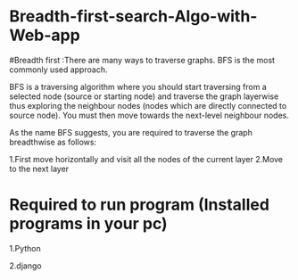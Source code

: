 # Breadth-first-search-Algo-with-Web-app
 #Breadth first :There are many ways to traverse graphs. BFS is the most commonly used approach.

BFS is a traversing algorithm where you should start traversing from a selected node (source or starting node) and traverse the graph layerwise thus exploring the neighbour nodes (nodes which are directly connected to source node). You must then move towards the next-level neighbour nodes.

As the name BFS suggests, you are required to traverse the graph breadthwise as follows:

1.First move horizontally and visit all the nodes of the current layer
2.Move to the next layer

# Required to run program (Installed programs in your pc)
1.Python

2.django





